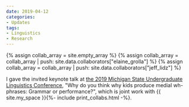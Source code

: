 ```yaml
---
date: 2019-04-12
categories:
- Updates
tags:
- Linguistics
- Research
---
```


{% assign collab_array = site.empty_array %}
{% assign collab_array = collab_array | push: site.data.collaborators["elaine_grolla"] %}
{% assign collab_array = collab_array | push: site.data.collaborators["jeff_lidz"] %}

I gave the invited keynote talk at <a href="https://sites.google.com/msu.edu/msulc2019">the 2019 Michigan State Undergraduate Linguistics Conference</a>, "Why do you think why kids produce medial wh-phrases: Grammar or performance?", which is joint work with {{ site.my_space }}{%- include print_collabs.html -%}.

<!-- more -->
